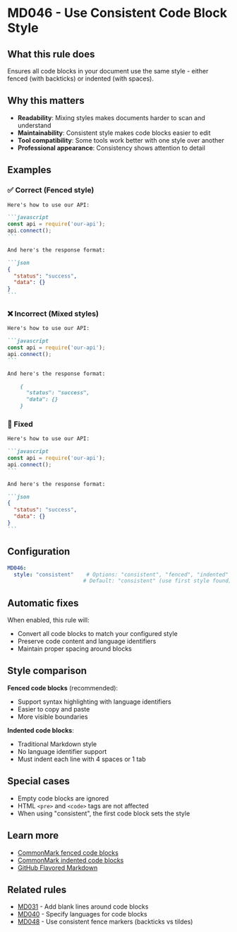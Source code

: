 # MD046 - Use Consistent Code Block Style

## What this rule does

Ensures all code blocks in your document use the same style - either fenced (with backticks) or indented (with spaces).

## Why this matters

- **Readability**: Mixing styles makes documents harder to scan and understand
- **Maintainability**: Consistent style makes code blocks easier to edit
- **Tool compatibility**: Some tools work better with one style over another
- **Professional appearance**: Consistency shows attention to detail

## Examples

### ✅ Correct (Fenced style)

````markdown
Here's how to use our API:

```javascript
const api = require('our-api');
api.connect();
```

And here's the response format:

```json
{
  "status": "success",
  "data": {}
}
```
````

### ❌ Incorrect (Mixed styles)

<!-- rumdl-disable MD031 MD040 -->

````markdown
Here's how to use our API:

```javascript
const api = require('our-api');
api.connect();
```

And here's the response format:

    {
      "status": "success",
      "data": {}
    }
````

<!-- rumdl-enable MD031 MD040 -->

### 🔧 Fixed

````markdown
Here's how to use our API:

```javascript
const api = require('our-api');
api.connect();
```

And here's the response format:

```json
{
  "status": "success",
  "data": {}
}
```
````

## Configuration

```yaml
MD046:
  style: "consistent"    # Options: "consistent", "fenced", "indented"
                        # Default: "consistent" (use first style found)
```

## Automatic fixes

When enabled, this rule will:

- Convert all code blocks to match your configured style
- Preserve code content and language identifiers
- Maintain proper spacing around blocks

## Style comparison

**Fenced code blocks** (recommended):

- Support syntax highlighting with language identifiers
- Easier to copy and paste
- More visible boundaries

**Indented code blocks**:

- Traditional Markdown style
- No language identifier support
- Must indent each line with 4 spaces or 1 tab

## Special cases

- Empty code blocks are ignored
- HTML `<pre>` and `<code>` tags are not affected
- When using "consistent", the first code block sets the style

## Learn more

- [CommonMark fenced code blocks](https://spec.commonmark.org/0.31.2/#fenced-code-blocks)
- [CommonMark indented code blocks](https://spec.commonmark.org/0.31.2/#indented-code-blocks)
- [GitHub Flavored Markdown](https://github.github.com/gfm/#code-blocks)

## Related rules

- [MD031](md031.md) - Add blank lines around code blocks
- [MD040](md040.md) - Specify languages for code blocks
- [MD048](md048.md) - Use consistent fence markers (backticks vs tildes)

